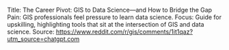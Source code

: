 Title: The Career Pivot: GIS to Data Science—and How to Bridge the Gap
Pain: GIS professionals feel pressure to learn data science.
Focus: Guide for upskilling, highlighting tools that sit at the intersection of GIS and data science.
Source: https://www.reddit.com/r/gis/comments/1it1qaz?utm_source=chatgpt.com
